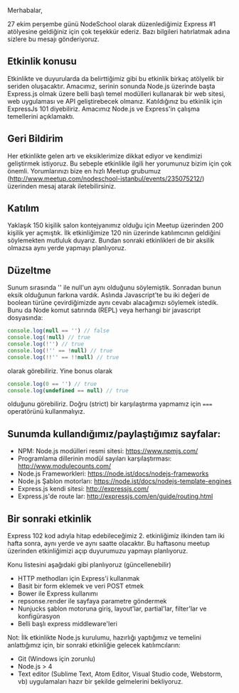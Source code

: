 Merhabalar,

27 ekim perşembe günü NodeSchool olarak düzenlediğimiz Express #1 atölyesine geldiğiniz için çok teşekkür ederiz.
Bazı bilgileri hatırlatmak adına sizlere bu mesajı gönderiyoruz.

## Etkinlik konusu
Etkinlikte ve duyurularda da belirttiğimiz gibi bu etkinlik birkaç atölyelik bir seriden oluşacaktır.
Amacımız, serinin sonunda Node.js üzerinde başta Express.js olmak üzere belli başlı temel modülleri kullanarak bir web sitesi, web uygulaması ve API geliştirebecek olmanız.
Katıldığınız bu etkinlik için ExpressJs 101 diyebiliriz. Amacımız Node.js ve Express'in çalışma temellerini açıklamaktı.

## Geri Bildirim
Her etkinlikte gelen artı ve eksiklerimize dikkat ediyor ve kendimizi geliştirmek istiyoruz. Bu sebeple etkinlikle ilgili her yorumunuz bizim için çok önemli.
Yorumlarınızı bize en hızlı Meetup grubumuz (http://www.meetup.com/nodeschool-istanbul/events/235075212/) üzerinden mesaj atarak iletebilirsiniz.

## Katılım
Yaklaşık 150 kişilik salon kontejyanımız olduğu için Meetup üzerinden 200 kişilik yer açmıştık. İlk etkinliğimize 120 nin üzerinde katılımcının geldiğini söylemekten mutluluk duyarız.
Bundan sonraki etkinlikleri de bir aksilik olmazsa aynı yerde yapmayı planlıyoruz.

## Düzeltme
Sunum sırasında '' ile null'un aynı olduğunu söylemiştik. Sonradan bunun eksik olduğunun farkına vardık.
Aslında Javascript'te bu iki değeri de boolean türüne çevirdiğimizde aynı cevabı alacağımızı söylemek istedik.
Bunu da Node komut satırında (REPL) veya herhangi bir javascript dosyasında:
```js
console.log(null == '') // false
console.log(!null) // true
console.log(!'') // true
console.log(!'' == !null) // true
console.log(!!'' == !!null) // true
```
olarak görebiliriz. Yine bonus olarak
```js
console.log(0 == '') // true
console.log(undefined == null) // true
```
olduğunu görebiliriz. Doğru (strict) bir karşılaştırma yapmamız için `===` operatörünü kullanmalıyız.

## Sunumda kullandığımız/paylaştığımız sayfalar:
- NPM: Node.js modülleri resmi sitesi: https://www.npmjs.com/
- Programlama dillerinin modül sayıları karşılaştırması: http://www.modulecounts.com/
- Node.js Frameworkleri: https://node.ist/docs/nodejs-frameworks
- Node.js Şablon motorları: https://node.ist/docs/nodejs-template-engines
- Express.js kendi sitesi: http://expressjs.com/
- Express.js'de route lar: http://expressjs.com/en/guide/routing.html

## Bir sonraki etkinlik
Express 102 kod adıyla hitap edebileceğimiz 2. etkinliğimiz ilkinden tam iki hafta sonra, aynı yerde ve aynı saatte olacaktır.
Bu haftasonu meetup üzerinden etkinliğimizi açıp duyurumuzu yapmayı planlıyoruz.

Konu listesini aşağıdaki gibi planlıyoruz (güncellenebilir)
- HTTP methodları için Express'i kullanmak
- Basit bir form eklemek ve veri POST etmek
- Bower ile Express kullanımı
- repsonse.render ile sayfaya parametre göndermek
- Nunjucks şablon motoruna giriş, layout'lar, partial'lar, filter'lar ve konfigürasyon
- Belli başlı express middleware'leri

Not: İlk etkinlikte Node.js kurulumu, hazırlığı yaptığımız ve temelini anlattığımız için, bir sonraki etkinliğie gelecek katılımcıların:
- Git (Windows için zorunlu)
- Node.js > 4
- Text editor (Sublime Text, Atom Editor, Visual Studio code, Webstorm, vb)
uygulamaları hazır bir şekilde gelmelerini bekliyoruz.
